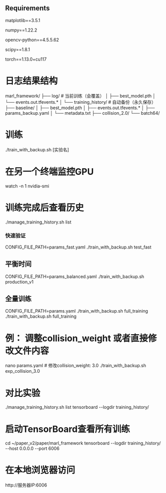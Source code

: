 ## Requirements

matplotlib==3.5.1
   
numpy==1.22.2
   
opencv-python==4.5.5.62
   
scipy==1.8.1
   
torch==1.13.0+cu117

# 日志结果结构
marl_framework/
├── log/                              # 当前训练（会覆盖）
│   ├── best_model.pth
│   └── events.out.tfevents.*
│
└── training_history/                 # 自动备份（永久保存）
    ├── baseline/
    │   ├── best_model.pth
    │   ├── events.out.tfevents.*
    │   ├── params_backup.yaml
    │   └── metadata.txt
    ├── collision_2.0/
    └── batch64/

# 训练
./train_with_backup.sh [实验名] 

# 在另一个终端监控GPU
watch -n 1 nvidia-smi

# 训练完成后查看历史
./manage_training_history.sh list


### 快速验证
CONFIG_FILE_PATH=params_fast.yaml ./train_with_backup.sh test_fast
## 平衡时间
CONFIG_FILE_PATH=params_balanced.yaml ./train_with_backup.sh production_v1
## 全量训练
CONFIG_FILE_PATH=params.yaml ./train_with_backup.sh full_training
./train_with_backup.sh full_training



# 例： 调整collision_weight  或者直接修改文件内容
nano params.yaml  # 修改collision_weight: 3.0
./train_with_backup.sh exp_collision_3.0

# 对比实验
./manage_training_history.sh list
tensorboard --logdir training_history/

# 启动TensorBoard查看所有训练
cd ~/paper_v2/paper/marl_framework
tensorboard --logdir training_history/ --host 0.0.0.0 --port 6006

# 在本地浏览器访问
http://服务器IP:6006